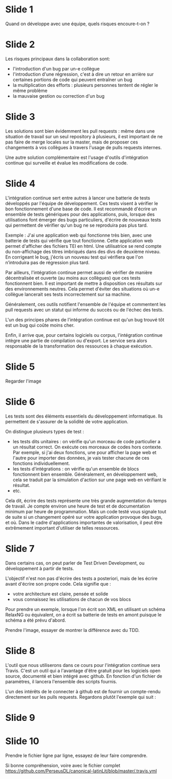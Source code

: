 # Slide 1

Quand on développe avec une équipe, quels risques encoure-t-on ?

# Slide 2

Les risques principaux dans la collaboration sont:
- l'introduction d'un bug par un-e collègue
- l'introduction d'une régression, c'est à dire un retour en arrière sur certaines portions de code qui peuvent entraîner un bug
- la multiplication des efforts : plusieurs personnes tentent de régler le même problème
- la mauvaise gestion ou correction d'un bug

# Slide 3

Les solutions sont bien évidemment les pull requests : même dans une situation de travail sur un seul repository à plusieurs, il est important de ne pas faire de merge locales sur la master, mais de proposer ces changements à vos collègues à travers l'usage de pulls requests internes.

Une autre solution complémentaire est l'usage d'outils d'intégration continue qui surveille et évalue les modifications de code.

# Slide 4

L'intégration continue sert entre autres à lancer une batterie de tests développés par l'équipe de développement. Ces tests visent à vérifier le bon fonctionnement d'une base de code. Il est recommandé d'écrire un ensemble de tests génériques pour des applications, puis, lorsque des utilisations font émerger des bugs particuliers, d'écrire de nouveaux tests qui permettent de vérifier qu'un bug ne se reproduira pas plus tard.

Exemple : J'ai une application web qui fonctionne très bien, avec une batterie de tests qui vérifie que tout fonctionne. Cette application web permet d'afficher des fichiers TEI en html. Une utilisatrice se rend compte du non-affichage des titres imbriqués dans des divs de deuxième niveau. En corrigeant le bug, j'écris un nouveau test qui vérifiera que l'on n’introduira pas de régression plus tard.

Par ailleurs, l'intégration continue permet aussi de vérifier de manière décentralisée et ouverte (au moins aux collègues) que ces tests fonctionnent bien. Il est important de mettre à disposition ces résultats sur des environnements neutres. Cela permet d'éviter des situations où un-e collègue lancerait ses tests incorrectement sur sa machine.

Généralement, ces outils notifient l'ensemble de l'équipe et commentent les pull requests avec un statut qui informe du succès ou de l'échec des tests.

L'un des principes phares de l'intégration continue est qu'un bug trouvé tôt est un bug qui coûte moins cher. 

Enfin, il arrive que, pour certains logiciels ou corpus, l'intégration continue intègre une partie de compilation ou d'export. Le service sera alors responsable de la transformation des ressources à chaque exécution.

# Slide 5

Regarder l'image

# Slide 6

Les tests sont des éléments essentiels du développement informatique. Ils permettent de s'assurer de la solidité de votre application.

On distingue plusieurs types de test : 
- les tests dits unitaires : on vérifie qu'un morceau de code particulier a un résultat correct. On exécute ces morceaux de codes hors contexte. Par exemple, si j'ai deux fonctions, une pour afficher la page web et l'autre pour importer des données, je vais tester chacune de ces fonctions individuellement.
- les tests d'intégrations : on vérifie qu'un ensemble de blocs fonctionnent bien ensemble. Généralement, en développement web, cela se traduit par la simulation d'action sur une page web en vérifiant le résultat.
- etc.

Cela dit, écrire des tests représente une très grande augmentation du temps de travail. Je compte environ une heure de test et de documentation minimum par heure de programmation. Mais un code testé vous signale tout de suite si un changement opéré sur votre application provoque des bugs, et où. Dans le cadre d'applications importantes de valorisation, il peut être extrêmement important d'utiliser de telles ressources.

# Slide 7

Dans certains cas, on peut parler de Test Driven Development, ou développement à partir de tests.

L'objectif n'est non pas d'écrire des tests a posteriori, mais de les écrire avant d'écrire son propre code. Cela signifie que :
- votre architecture est claire, pensée et solide
- vous connaissez les utilisations de chacun de vos blocs

Pour prendre un exemple, lorsque l'on écrit son XML en utilisant un schéma RelaxNG ou équivalent, on a écrit sa batterie de tests en amont puisque le schéma a été prévu d'abord.

Prendre l'image, essayer de montrer la différence avec du TDD.

# Slide 8

L'outil que nous utiliserons dans ce cours pour l'intégration continue sera Travis. C'est un outil qui a l'avantage d'être gratuit pour les logiciels open source, documenté et bien intégré avec github. En fonction d'un fichier de paramètres, il lancera l'ensemble des scripts fournis.

L'un des intérêts de le connecter à github est de fournir un compte-rendu directement sur les pulls requests. Regardons plutôt l'exemple qui suit :

# Slide 9

# Slide 10

Prendre le fichier ligne par ligne, essayez de leur faire comprendre.

Si bonne compréhension, voire avec le fichier complet https://github.com/PerseusDL/canonical-latinLit/blob/master/.travis.yml